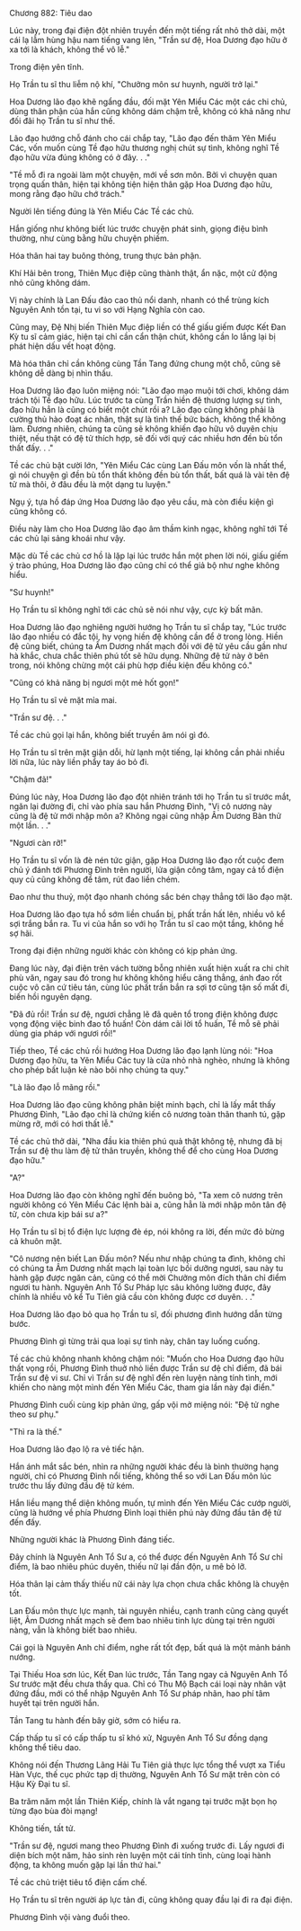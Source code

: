 




Chương 882: Tiêu dao


Lúc này, trong đại điện đột nhiên truyền đến một tiếng rất nhỏ thở dài, một cái lạ lẫm hùng hậu nam tiếng vang lên, "Trần sư đệ, Hoa Dương đạo hữu ở xa tới là khách, không thể vô lễ."

Trong điện yên tĩnh.

Họ Trần tu sĩ thu liễm nộ khí, "Chưởng môn sư huynh, người trở lại."

Hoa Dương lão đạo khẽ ngẩng đầu, đối mặt Yên Miểu Các một các chi chủ, dùng thân phận của hắn cũng không dám chậm trễ, không có khả năng như đối đãi họ Trần tu sĩ như thế.

Lão đạo hướng chỗ đánh cho cái chắp tay, "Lão đạo đến thăm Yên Miểu Các, vốn muốn cùng Tề đạo hữu thương nghị chút sự tình, không nghĩ Tề đạo hữu vừa đúng không có ở đây. . ."

"Tề mỗ đi ra ngoài làm một chuyện, mới về sơn môn. Bởi vì chuyện quan trọng quấn thân, hiện tại không tiện hiện thân gặp Hoa Dương đạo hữu, mong rằng đạo hữu chớ trách."

Người lên tiếng đúng là Yên Miểu Các Tề các chủ.

Hắn giống như không biết lúc trước chuyện phát sinh, giọng điệu bình thường, như cùng bằng hữu chuyện phiếm.

Hóa thân hai tay buông thỏng, trung thực bản phận.

Khí Hải bên trong, Thiên Mục điệp cũng thành thật, ẩn nặc, một cử động nhỏ cũng không dám.

Vị này chính là Lan Đấu đảo cao thủ nổi danh, nhanh có thể trùng kích Nguyên Anh tồn tại, tu vi so với Hạng Nghĩa còn cao.

Cũng may, Đệ Nhị biến Thiên Mục điệp liền có thể giấu giếm được Kết Đan Kỳ tu sĩ cảm giác, hiện tại chỉ cần cẩn thận chút, không cần lo lắng lại bị phát hiện dấu vết hoạt động.

Mà hóa thân chỉ cần không cùng Tần Tang đứng chung một chỗ, cũng sẽ không dễ dàng bị nhìn thấu.

Hoa Dương lão đạo luôn miệng nói: "Lão đạo mạo muội tới chơi, không dám trách tội Tề đạo hữu. Lúc trước ta cùng Trần hiền đệ thương lượng sự tình, đạo hữu hẳn là cũng có biết một chút rồi a? Lão đạo cũng không phải là cường thủ hào đoạt ác nhân, thật sự là tình thế bức bách, không thể không làm. Đương nhiên, chúng ta cũng sẽ không khiến đạo hữu vô duyên chịu thiệt, nếu thật có đệ tử thích hợp, sẽ đối với quý các nhiều hơn đền bù tổn thất đấy. . ."

Tề các chủ bật cười lớn, "Yên Miểu Các cùng Lan Đấu môn vốn là nhất thể, gì nói chuyện gì đền bù tổn thất không đền bù tổn thất, bất quá là vài tên đệ tử mà thôi, ở đâu đều là một dạng tu luyện."

Ngụ ý, tựa hồ đáp ứng Hoa Dương lão đạo yêu cầu, mà còn điều kiện gì cũng không có.

Điều này làm cho Hoa Dương lão đạo âm thầm kinh ngạc, không nghĩ tới Tề các chủ lại sảng khoái như vậy.

Mặc dù Tề các chủ cơ hồ là lặp lại lúc trước hắn một phen lời nói, giấu giếm ý trào phúng, Hoa Dương lão đạo cũng chỉ có thể giả bộ như nghe không hiểu.

"Sư huynh!"

Họ Trần tu sĩ không nghĩ tới các chủ sẽ nói như vậy, cực kỳ bất mãn.

Hoa Dương lão đạo nghiêng người hướng họ Trần tu sĩ chắp tay, "Lúc trước lão đạo nhiều có đắc tội, hy vọng hiền đệ không cần để ở trong lòng. Hiền đệ cũng biết, chúng ta Âm Dương nhất mạch đối với đệ tử yêu cầu gần như hà khắc, chưa chắc thiên phú tốt sẽ hữu dụng. Những đệ tử này ở bên trong, nói không chừng một cái phù hợp điều kiện đều không có."

"Cũng có khả năng bị ngươi một mẻ hốt gọn!"

Họ Trần tu sĩ vẻ mặt mỉa mai.

"Trần sư đệ. . ."

Tề các chủ gọi lại hắn, không biết truyền âm nói gì đó.

Họ Trần tu sĩ trên mặt giận dỗi, hừ lạnh một tiếng, lại không cần phải nhiều lời nữa, lúc này liền phẩy tay áo bỏ đi.

"Chậm đã!"

Đúng lúc này, Hoa Dương lão đạo đột nhiên tránh tới họ Trần tu sĩ trước mắt, ngăn lại đường đi, chỉ vào phía sau hắn Phương Đình, "Vị cô nương này cũng là đệ tử mới nhập môn a? Không ngại cũng nhập Âm Dương Bàn thử một lần. . ."

"Ngươi càn rỡ!"

Họ Trần tu sĩ vốn là đè nén tức giận, gặp Hoa Dương lão đạo rốt cuộc đem chủ ý đánh tới Phương Đình trên người, lửa giận công tâm, ngay cả tổ điện quy củ cũng không để tâm, rút đao liền chém.

Đao như thu thuỷ, một đạo nhanh chóng sắc bén chạy thẳng tới lão đạo mặt.

Hoa Dương lão đạo tựa hồ sớm liền chuẩn bị, phất trần hất lên, nhiều vô kể sợi trắng bắn ra. Tu vi của hắn so với họ Trần tu sĩ cao một tầng, không hề sợ hãi.

Trong đại điện những người khác còn không có kịp phản ứng.

Đang lúc này, đại điện trên vách tường bỗng nhiên xuất hiện xuất ra chi chít phù văn, ngay sau đó trong hư không không hiểu căng thẳng, ánh đao rốt cuộc vô căn cứ tiêu tán, cùng lúc phất trần bắn ra sợi tơ cũng tận số mất đi, biến hồi nguyên dạng.

"Đã đủ rồi! Trần sư đệ, ngươi chẳng lẽ đã quên tổ trong điện không được vọng động việc binh đao tổ huấn! Còn dám cãi lời tổ huấn, Tề mỗ sẽ phải dùng gia pháp với ngươi rồi!"

Tiếp theo, Tề các chủ rồi hướng Hoa Dương lão đạo lạnh lùng nói: "Hoa Dương đạo hữu, ta Yên Miểu Các tuy là cửa nhỏ nhà nghèo, nhưng là không cho phép bất luận kẻ nào bôi nhọ chúng ta quy."

"Là lão đạo lỗ mãng rồi."

Hoa Dương lão đạo cũng không phân biệt minh bạch, chỉ là lấy mắt thấy Phương Đình, "Lão đạo chỉ là chứng kiến cô nương toàn thân thanh tú, gặp mừng rỡ, mới có hơi thất lễ."

Tề các chủ thở dài, "Nha đầu kia thiên phú quả thật không tệ, nhưng đã bị Trần sư đệ thu làm đệ tử thân truyền, không thể để cho cùng Hoa Dương đạo hữu."

"A?"

Hoa Dương lão đạo còn không nghĩ đến buông bỏ, "Ta xem cô nương trên người không có Yên Miểu Các lệnh bài a, cũng hẳn là mới nhập môn tân đệ tử, còn chưa kịp bái sư a?"

Họ Trần tu sĩ bị tổ điện lực lượng đè ép, nói không ra lời, đến mức đỏ bừng cả khuôn mặt.

"Cô nương nên biết Lan Đấu môn? Nếu như nhập chúng ta đình, không chỉ có chúng ta Âm Dương nhất mạch lại toàn lực bồi dưỡng ngươi, sau này tu hành gặp được ngăn cản, cũng có thể mời Chưởng môn đích thân chỉ điểm ngươi tu hành. Nguyên Anh Tổ Sư Pháp lực sâu không lường được, đây chính là nhiều vô kể Tu Tiên giả cầu còn không được cơ duyên. . ."

Hoa Dương lão đạo bỏ qua họ Trần tu sĩ, đối phương đình hướng dẫn từng bước.

Phương Đình gì từng trải qua loại sự tình này, chân tay luống cuống.

Tề các chủ không nhanh không chậm nói: "Muốn cho Hoa Dương đạo hữu thất vọng rồi, Phương Đình thuở nhỏ liền được Trần sư đệ chỉ điểm, đã bái Trần sư đệ vi sư. Chỉ vì Trần sư đệ nghĩ đến rèn luyện nàng tính tình, mới khiến cho nàng một mình đến Yên Miểu Các, tham gia lần này đại điển."

Phương Đình cuối cùng kịp phản ứng, gấp vội mở miệng nói: "Đệ tử nghe theo sư phụ."

"Thì ra là thế."

Hoa Dương lão đạo lộ ra vẻ tiếc hận.

Hắn ánh mắt sắc bén, nhìn ra những người khác đều là bình thường hạng người, chỉ có Phương Đình nổi tiếng, không thể so với Lan Đấu môn lúc trước thu lấy đứng đầu đệ tử kém.

Hắn liều mạng thể diện không muốn, tự mình đến Yên Miểu Các cướp người, cũng là hướng về phía Phương Đình loại thiên phú này đứng đầu tân đệ tử đến đấy.

Những người khác là Phương Đình đáng tiếc.

Đây chính là Nguyên Anh Tổ Sư a, có thể được đến Nguyên Anh Tổ Sư chỉ điểm, là bao nhiêu phúc duyên, thiếu nữ lại đần độn, u mê bỏ lỡ.

Hóa thân lại cảm thấy thiếu nữ cái này lựa chọn chưa chắc không là chuyện tốt.

Lan Đấu môn thực lực mạnh, tài nguyên nhiều, cạnh tranh cũng càng quyết liệt, Âm Dương nhất mạch sẽ đem bao nhiêu tinh lực dùng tại trên người nàng, vẫn là không biết bao nhiêu.

Cái gọi là Nguyên Anh chỉ điểm, nghe rất tốt đẹp, bất quá là một mảnh bánh nướng.

Tại Thiếu Hoa sơn lúc, Kết Đan lúc trước, Tần Tang ngay cả Nguyên Anh Tổ Sư trước mặt đều chưa thấy qua. Chỉ có Thu Mộ Bạch cái loại này nhân vật đứng đầu, mới có thể nhập Nguyên Anh Tổ Sư pháp nhãn, hao phí tâm huyết tại trên người hắn.

Tần Tang tu hành đến bây giờ, sớm có hiểu ra.

Cấp thấp tu sĩ có cấp thấp tu sĩ khó xử, Nguyên Anh Tổ Sư đồng dạng không thể tiêu dao.

Không nói đến Thương Lãng Hải Tu Tiên giả thực lực tổng thể vượt xa Tiểu Hàn Vực, thế cục phức tạp dị thường, Nguyên Anh Tổ Sư mặt trên còn có Hậu Kỳ Đại tu sĩ.

Ba trăm năm một lần Thiên Kiếp, chính là vắt ngang tại trước mặt bọn họ từng đạo bùa đòi mạng!

Không tiến, tất tử.

"Trần sư đệ, ngươi mang theo Phương Đình đi xuống trước đi. Lấy ngươi đi diện bích một năm, hảo sinh rèn luyện một cái tính tình, cùng loại hành động, ta không muốn gặp lại lần thứ hai."

Tề các chủ triệt tiêu tổ điện cấm chế.

Họ Trần tu sĩ trên người áp lực tản đi, cũng không quay đầu lại đi ra đại điện.

Phương Đình vội vàng đuổi theo.




